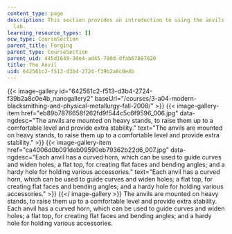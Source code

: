 ```yaml
---
content_type: page
description: This section provides an introduction to using the anvils in the blacksmithing
  lab.
learning_resource_types: []
ocw_type: CourseSection
parent_title: Forging
parent_type: CourseSection
parent_uid: 445d1649-30e4-ad45-780d-dfab67887820
title: The Anvil
uid: 642561c2-f513-d3b4-2724-f39b2a8c0e4b
---
```


{{< image-gallery id="642561c2-f513-d3b4-2724-f39b2a8c0e4b_nanogallery2" baseUrl="/courses/3-a04-modern-blacksmithing-and-physical-metallurgy-fall-2008/" >}}
{{< image-gallery-item href="eb89b7876658f262fd9f544c5c6f9596_006.jpg" data-ngdesc="The anvils are mounted on heavy stands, to raise them up to a comfortable level and provide extra stability." text="The anvils are mounted on heavy stands, to raise them up to a comfortable level and provide extra stability." >}}
{{< image-gallery-item href="ca4006d0b091deb09590eb79362b22d6_007.jpg" data-ngdesc="Each anvil has a curved horn, which can be used to guide curves and widen holes; a flat top, for creating flat faces and bending angles; and a hardy hole for holding various accessories." text="Each anvil has a curved horn, which can be used to guide curves and widen holes; a flat top, for creating flat faces and bending angles; and a hardy hole for holding various accessories." >}}
{{</ image-gallery >}}
The anvils are mounted on heavy stands, to raise them up to a comfortable level and provide extra stability. Each anvil has a curved horn, which can be used to guide curves and widen holes; a flat top, for creating flat faces and bending angles; and a hardy hole for holding various accessories.